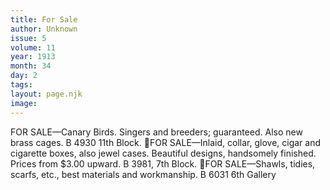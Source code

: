 ```yaml
---
title: For Sale
author: Unknown
issue: 5
volume: 11
year: 1913
month: 34
day: 2
tags:
layout: page.njk
image:
---
```

FOR SALE—Canary Birds. Singers and breeders; guaranteed. Also new brass cages. B 4930 11th Block. FOR SALE—Inlaid, collar, glove, cigar and cigarette boxes, also jewel cases. Beautiful designs, handsomely finished. Prices from $3.00 upward. B 3981, 7th Block. FOR SALE—Shawls, tidies, scarfs, etc., best materials and workmanship. B 6031 6th Gallery 

